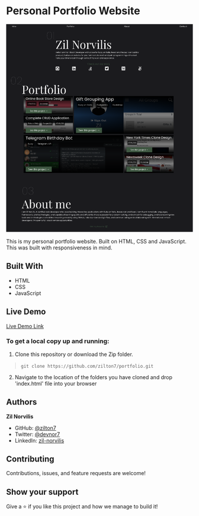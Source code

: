 # Personal Portfolio Website
![screenshot](./app_screenshot.png)

This is my personal portfolio website. Built on HTML, CSS and JavaScript. This was built with responsiveness in mind.

## Built With

- HTML
- CSS
- JavaScript

## Live Demo

[Live Demo Link](https://www.zilton7.github.io/portfolio/)

### To get a local copy up and running:

1) Clone this repository or download the Zip folder. 
>``git clone https://github.com/zilton7/portfolio.git``

2) Navigate to the location of the folders you have cloned
and drop 'index.html' file into your browser


## Authors

 **Zil Norvilis**

- GitHub: [@zilton7](https://github.com/zilton7)
- Twitter: [@devnor7](https://twitter.com/devnor7)
- LinkedIn: [zil-norvilis](https://www.linkedin.com/in/zil-norvilis)


## Contributing

Contributions, issues, and feature requests are welcome!

## Show your support

Give a ⭐️ if you like this project and how we manage to build it!

